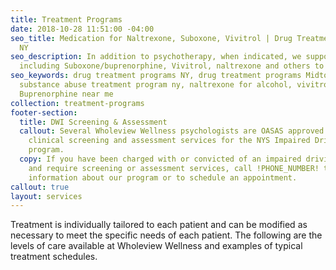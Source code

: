```yaml
---
title: Treatment Programs
date: 2018-10-28 11:51:00 -04:00
seo_title: Medication for Naltrexone, Suboxone, Vivitrol | Drug Treatment Programs
  NY
seo_description: In addition to psychotherapy, when indicated, we support medications,
  including Suboxone/buprenorphine, Vivitrol, naltrexone and others to aid in recovery.
seo_keywords: drug treatment programs NY, drug treatment programs Midtown Manhattan,
  substance abuse treatment program ny, naltrexone for alcohol, vivitrol shot, Suboxone,
  Buprenorphine near me
collection: treatment-programs
footer-section:
  title: DWI Screening & Assessment
  callout: Several Wholeview Wellness psychologists are OASAS approved providers of
    clinical screening and assessment services for the NYS Impaired Driving Offender
    program.
  copy: If you have been charged with or convicted of an impaired driving offense
    and require screening or assessment services, call !PHONE_NUMBER! to get further
    information about our program or to schedule an appointment.
callout: true
layout: services
---
```


Treatment is individually tailored to each patient and can be modified as necessary to meet the specific needs of each patient. The following are the levels of care available at Wholeview Wellness and examples of typical treatment schedules.
